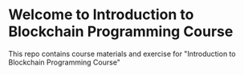 # Welcome to Introduction to Blockchain Programming Course

This repo contains course materials and exercise for "Introduction to Blockchain Programming Course"
